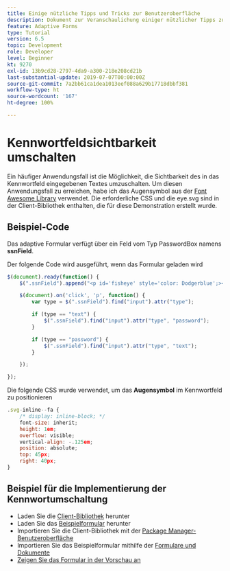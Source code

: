 ```yaml
---
title: Einige nützliche Tipps und Tricks zur Benutzeroberfläche
description: Dokument zur Veranschaulichung einiger nützlicher Tipps zur Benutzeroberfläche
feature: Adaptive Forms
type: Tutorial
version: 6.5
topic: Development
role: Developer
level: Beginner
kt: 9270
exl-id: 13b9cd28-2797-4da9-a300-218e208cd21b
last-substantial-update: 2019-07-07T00:00:00Z
source-git-commit: 7a2bb61ca1dea1013eef088a629b17718dbbf381
workflow-type: ht
source-wordcount: '167'
ht-degree: 100%

---
```


# Kennwortfeldsichtbarkeit umschalten

Ein häufiger Anwendungsfall ist die Möglichkeit, die Sichtbarkeit des in das Kennwortfeld eingegebenen Textes umzuschalten.
Um diesen Anwendungsfall zu erreichen, habe ich das Augensymbol aus der [Font Awesome Library](https://fontawesome.com/) verwendet. Die erforderliche CSS und die eye.svg sind in der Client-Bibliothek enthalten, die für diese Demonstration erstellt wurde.



## Beispiel-Code

Das adaptive Formular verfügt über ein Feld vom Typ PasswordBox namens **ssnField**.

Der folgende Code wird ausgeführt, wenn das Formular geladen wird

```javascript
$(document).ready(function() {
    $(".ssnField").append("<p id='fisheye' style='color: Dodgerblue';><i class='fa fa-eye'></i></p>");

    $(document).on('click', 'p', function() {
        var type = $(".ssnField").find("input").attr("type");

        if (type == "text") {
            $(".ssnField").find("input").attr("type", "password");
        }

        if (type == "password") {
            $(".ssnField").find("input").attr("type", "text");
        }

    });

});
```

Die folgende CSS wurde verwendet, um das **Augensymbol** im Kennwortfeld zu positionieren

```javascript
.svg-inline--fa {
    /* display: inline-block; */
    font-size: inherit;
    height: 1em;
    overflow: visible;
    vertical-align: -.125em;
    position: absolute;
    top: 45px;
    right: 40px;
}
```

## Beispiel für die Implementierung der Kennwortumschaltung

* Laden Sie die [Client-Bibliothek](assets/simple-ui-tips.zip) herunter
* Laden Sie das [Beispielformular](assets/simple-ui-tricks-form.zip) herunter
* Importieren Sie die Client-Bibliothek mit der [Package Manager-Benutzeroberfläche](http://localhost:4502/crx/packmgr/index.jsp)
* Importieren Sie das Beispielformular mithilfe der [Formulare und Dokumente](http://localhost:4502/aem/forms.html/content/dam/formsanddocuments)
* [Zeigen Sie das Formular in der Vorschau an](http://localhost:4502/content/dam/formsanddocuments/simpleuitips/jcr:content?wcmmode=disabled)
